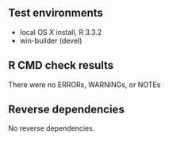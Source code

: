 ## Test environments
* local OS X install, R 3.3.2
* win-builder (devel)

## R CMD check results

There were no ERRORs, WARNINGs, or NOTEs

## Reverse dependencies

No reverse dependencies.